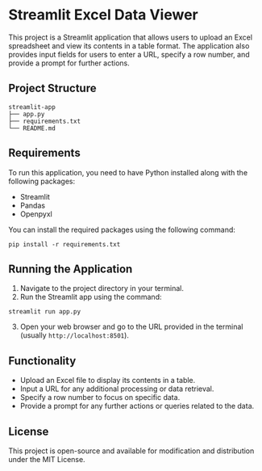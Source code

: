 # Streamlit Excel Data Viewer

This project is a Streamlit application that allows users to upload an Excel spreadsheet and view its contents in a table format. The application also provides input fields for users to enter a URL, specify a row number, and provide a prompt for further actions.

## Project Structure

```
streamlit-app
├── app.py
├── requirements.txt
└── README.md
```

## Requirements

To run this application, you need to have Python installed along with the following packages:

- Streamlit
- Pandas
- Openpyxl

You can install the required packages using the following command:

```
pip install -r requirements.txt
```

## Running the Application

1. Navigate to the project directory in your terminal.
2. Run the Streamlit app using the command:

```
streamlit run app.py
```

3. Open your web browser and go to the URL provided in the terminal (usually `http://localhost:8501`).

## Functionality

- Upload an Excel file to display its contents in a table.
- Input a URL for any additional processing or data retrieval.
- Specify a row number to focus on specific data.
- Provide a prompt for any further actions or queries related to the data.

## License

This project is open-source and available for modification and distribution under the MIT License.